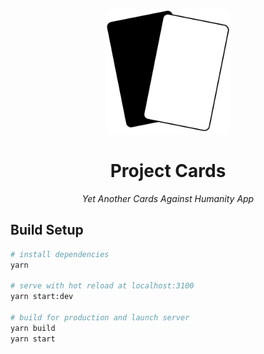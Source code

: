 <p align="center">
  <img src="client/static/logo.svg" title="Project Cards Logo" alt="Project Cards Logo" width="200px" />
</p>
<h1 align="center">
  Project Cards
</h1>
<p align="center">
  <i>Yet Another Cards Against Humanity App</i>
</p>

## Build Setup

```bash
# install dependencies
yarn

# serve with hot reload at localhost:3100
yarn start:dev

# build for production and launch server
yarn build
yarn start
```
